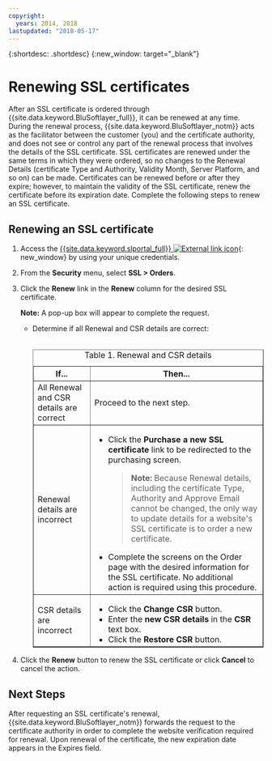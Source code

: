 ```yaml
---
copyright:
  years: 2014, 2018
lastupdated: "2018-05-17"
---
```


{:shortdesc: .shortdesc}
{:new_window: target="_blank"}

# Renewing SSL certificates

After an SSL certificate is ordered through {{site.data.keyword.BluSoftlayer_full}}, it can be renewed at any time. During the renewal process, {{site.data.keyword.BluSoftlayer_notm}} acts as the facilitator between the customer (you) and the certificate authority, and does not see or control any part of the renewal process that involves the details of the SSL certificate. SSL certificates are renewed under the same terms in which they were ordered, so no changes to the Renewal Details (certificate Type and Authority, Validity Month, Server Platform, and so on) can be made. Certificates can be renewed before or after they expire; however, to maintain the validity of the SSL certificate, renew the certificate before its expiration date. Complete the following steps to renew an SSL certificate.

## Renewing an SSL certificate

1. Access the [{{site.data.keyword.slportal_full}} ![External link icon](../../icons/launch-glyph.svg "External link icon")](https://control.softlayer.com/){: new_window} by using your unique credentials.
2. From the **Security** menu, select **SSL > Orders**.
3. Click the **Renew** link in the **Renew** column for the desired SSL certificate.

   **Note:** A pop-up box will appear to complete the request.  
   * Determine if all Renewal and CSR details are correct:<br /><br /><table border="1"><caption>Table 1. Renewal and CSR details</caption><tr><th>If...</th><th>Then...</th></tr><tr><td>All Renewal and CSR details are correct</td><td>Proceed to the next step.</td></tr><tr><td>Renewal details are incorrect</td><td><ul><li>Click the <strong>Purchase a new SSL certificate</strong> link to be redirected to the purchasing screen.<br /><blockquote><strong>Note:</strong> Because Renewal details, including the certificate Type, Authority and Approve Email cannot be changed, the only way to update details for a website's SSL certificate is to order a new certificate.</blockquote></li><li>Complete the screens on the Order page with the desired information for the SSL certificate. No additional action is required using this procedure.</li></ul></td></tr><tr><td>CSR details are incorrect</td><td><ul><li>Click the **Change CSR** button.</li><li>Enter the **new CSR details** in the **CSR** text box.</li><li>Click the **Restore CSR** button.</li></ul></td></tr></table>
4. Click the **Renew** button to renew the SSL certificate or click **Cancel** to cancel the action.

## Next Steps

After requesting an SSL certificate's renewal, {{site.data.keyword.BluSoftlayer_notm}} forwards the request to the certificate authority in order to complete the website verification required for renewal. Upon renewal of the certificate, the new expiration date appears in the Expires field.
